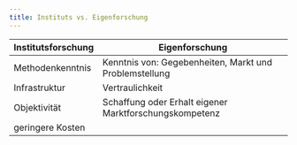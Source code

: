 ```yaml
---
title: Instituts vs. Eigenforschung
---
```

Institutsforschung | Eigenforschung
--- | ---
Methodenkenntnis | Kenntnis von: Gegebenheiten, Markt und Problemstellung
Infrastruktur | Vertraulichkeit
Objektivität | Schaffung oder Erhalt eigener Marktforschungskompetenz
geringere Kosten |
